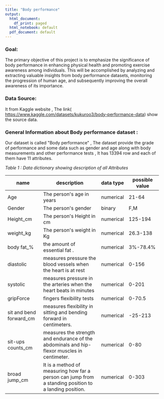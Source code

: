 ```yaml
---
title: "Body performance"
output:
  html_document:
    df_print: paged
  html_notebook: default
  pdf_document: default
---
```


### Goal:

The primary objective of this project is to emphasize the significance of body performance in enhancing physical health and promoting exercise awareness among individuals. This will be accomplished by analyzing and extracting valuable insights from body performance datasets, monitoring the progression of human age, and subsequently improving the overall awareness of its importance.

### Data Source:

It from Kaggle website , The link( <https://www.kaggle.com/datasets/kukuroo3/body-performance-data>) show the source data.

### General Information about Body performance dataset :

Our dataset is called "Body performance" , The dataset provide the grade of performance and some data such as gender and age along with body measurements and other performance tests , It has 13394 row and each of them have 11 attributes.

*Table 1 : Data dictionary showing description of all Attributes*

| name                    | description                                                                                           | data type | possible value |
|------------------|------------------|------------------|-------------------|
| Age                     | The person's age in years                                                                             | numerical | 21-64          |
| Gender                  | The person's gender                                                                                   | binary    | F,M            |
| Height_cm               | The person's Height in cm                                                                             | numerical | 125-194        |
| weight_kg               | The person's weight in Kg                                                                             | numerical | 26.3-138       |
| body fat\_%             | the amount of essential fat .                                                                         | numerical | 3%-78.4%       |
| diastolic               | measures pressure the blood vessels when the heart is at rest                                         | numerical | 0-156          |
| systolic                | measures pressure in the arteries when the heart beats in minutes                                     | numerical | 0-201          |
| gripForce               | fingers flexibility tests                                                                             | numerical | 0-70.5         |
| sit and bend forward_cm | measures flexibility in sitting and bending forward in centimeters.                                   | numerical | -25-213        |
| sit-ups counts_cm       | measures the strength and endurance of the abdominals and hip-flexor muscles in centimeter.           | numerical | 0-80           |
| broad jump_cm           | It is a method of measuring how far a person can jump from a standing position to a landing position. | numerical | 0-303          |
